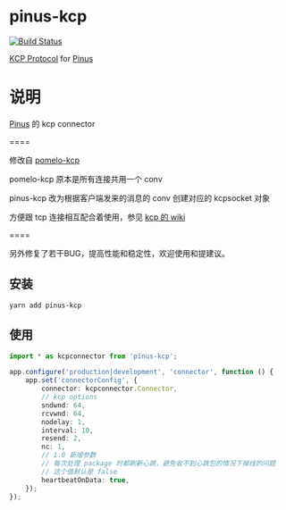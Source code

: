 pinus-kcp
============

[![Build Status][1]][2]

[1]: https://api.travis-ci.org/leenjewel/node-kcp.svg?branch=master
[2]: https://travis-ci.org/leenjewel/node-kcp


[KCP Protocol](https://github.com/skywind3000/kcp) for [Pinus](https://github.com/node-pinus/pinus)

说明
============

[Pinus](https://github.com/node-pinus/pinus) 的 kcp connector

====

修改自 [pomelo-kcp](https://www.npmjs.com/package/pomelo-kcp)

pomelo-kcp 原本是所有连接共用一个 conv

pinus-kcp 改为根据客户端发来的消息的 conv 创建对应的 kcpsocket 对象

方便跟 tcp 连接相互配合着使用，参见 [kcp 的 wiki](https://github.com/skywind3000/kcp/wiki/Cooperate-With-Tcp-Server)

====

另外修复了若干BUG，提高性能和稳定性，欢迎使用和提建议。

## 安装

`yarn add pinus-kcp`

## 使用

```typescript
import * as kcpconnector from 'pinus-kcp';

app.configure('production|development', 'connector', function () {
    app.set('connectorConfig', {
        connector: kcpconnector.Connector,
        // kcp options
        sndwnd: 64,
        rcvwnd: 64,
        nodelay: 1,
        interval: 10,
        resend: 2,
        nc: 1,
        // 1.0 新增参数
        // 每次处理 package 时都刷新心跳，避免收不到心跳包的情况下掉线的问题
        // 这个值默认是 false
        heartbeatOnData: true,  
    });
});
```
